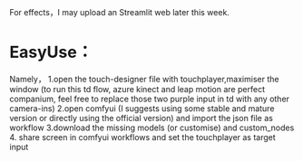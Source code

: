 For effects，I may upload an Streamlit web later this week. 

# EasyUse：
Namely， 
1.open the touch-designer file with touchplayer,maximiser the window
(to run this td flow, azure kinect and leap motion are perfect companium, feel free to replace those two purple input in td with any other camera-ins)
2.open comfyui (I suggests using some stable and mature version or directly using the official version) and import the json file as workflow
3.download the missing models (or customise) and custom_nodes
4. share screen in comfyui workflows and set the touchplayer as target input
